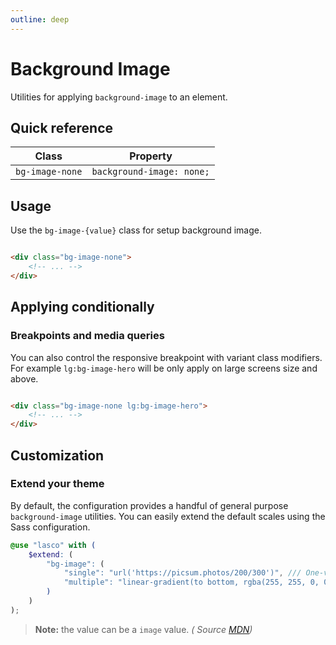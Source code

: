 ```yaml
---
outline: deep
---
```


# Background Image

Utilities for applying `background-image` to an element.

## Quick reference

| Class           | Property                  |
|-----------------|---------------------------|
| `bg-image-none` | `background-image: none;` |

## Usage

Use the `bg-image-{value}` class for setup background image.

```html

<div class="bg-image-none">
    <!-- ... -->
</div>
```

## Applying conditionally

### Breakpoints and media queries

You can also control the responsive breakpoint with variant class modifiers. For example `lg:bg-image-hero` will be only
apply on large screens size and above.

```html

<div class="bg-image-none lg:bg-image-hero">
    <!-- ... -->
</div>
```

## Customization

### Extend your theme

By default, the configuration provides a handful of general purpose `background-image` utilities. You can easily extend
the default scales using the Sass configuration.

```scss
@use "lasco" with (
    $extend: (
        "bg-image": (
            "single": "url('https://picsum.photos/200/300')", /// One-value syntax.
            "multiple": "linear-gradient(to bottom, rgba(255, 255, 0, 0.5), rgba(0, 0, 255, 0.5))" /// Multiple values syntax.
        )
    )
);
```

> **Note:** the value can be a `image` value. _(
Source [MDN](https://developer.mozilla.org/en-US/docs/Web/CSS/background-image#values))_
